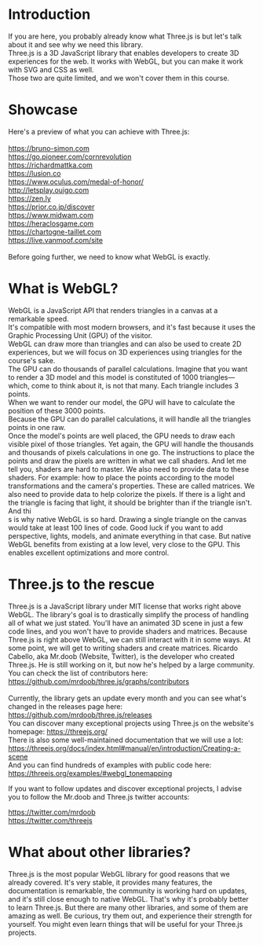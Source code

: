 # Introduction 
If you are here, you probably already know what Three.js is but let's talk about it and see why we need this library. <br />
Three.js is a 3D JavaScript library that enables developers to create 3D experiences for the web. It works with WebGL, but you can make it work with SVG  and CSS as well. <br />
Those two are quite limited, and we won't cover them in this course.

# Showcase 
Here's a preview of what you can achieve with Three.js: <br />
<br />
https://bruno-simon.com <br />
https://go.pioneer.com/cornrevolution <br />
https://richardmattka.com <br />
https://lusion.co <br />
https://www.oculus.com/medal-of-honor/ <br />
http://letsplay.ouigo.com <br />
https://zen.ly <br />
https://prior.co.jp/discover <br />
https://www.midwam.com <br />
https://heraclosgame.com <br />
https://chartogne-taillet.com <br />
https://live.vanmoof.com/site <br />
<br />
Before going further, we need to know what WebGL is exactly.

# What is WebGL? 
WebGL is a JavaScript API that renders triangles in a canvas at a remarkable speed. <br />
It's compatible with most modern browsers, and it's fast because it uses the Graphic Processing Unit (GPU) of the visitor. <br />
WebGL can draw more than triangles and can also be used to create 2D experiences, but we will focus on 3D experiences using triangles for the course's sake.<br />
The GPU can do thousands of parallel calculations. Imagine that you want to render a 3D model and this model is constituted of 1000 triangles—which, come to think about it, is not that many. Each triangle includes 3 points. <br />
When we want to render our model, the GPU will have to calculate the position of these 3000 points. <br /> Because the GPU can do parallel calculations, it will handle all the triangles points in one raw. <br />
Once the model's points are well placed, the GPU needs to draw each visible pixel of those triangles. Yet again, the GPU will handle the thousands and thousands of pixels calculations in one go.
The instructions to place the points and draw the pixels are written in what we call shaders. And let me tell you, shaders are hard to master. We also need to provide data to these shaders. For example: how to place the points according to the model transformations and the camera's properties. These are called matrices. We also need to provide data to help colorize the pixels. If there is a light and the triangle is facing that light, it should be brighter than if the triangle isn't.
And thi<br />s is why native WebGL is so hard. Drawing a single triangle on the canvas would take at least 100 lines of code. Good luck if you want to add perspective, lights, models, and animate everything in that case.
But native WebGL benefits from existing at a low level, very close to the GPU. This enables excellent optimizations and more control.

# Three.js to the rescue 
Three.js is a JavaScript library under MIT license that works right above WebGL. The library's goal is to drastically simplify the process of handling all of what we just stated. You'll have an animated 3D scene in just a few code lines, and you won't have to provide shaders and matrices.
Because Three.js is right above WebGL, we can still interact with it in some ways. At some point, we will get to writing shaders and create matrices.
Ricardo Cabello, aka Mr.doob (Website, Twitter), is the developer who created Three.js. He is still working on it, but now he's helped by a large community. You can check the list of contributors here: https://github.com/mrdoob/three.js/graphs/contributors
<br /> <br />
Currently, the library gets an update every month and you can see what's changed in the releases page here: https://github.com/mrdoob/three.js/releases
<br /> You can discover many exceptional projects using Three.js on the website's homepage: https://threejs.org/
<br /> There is also some well-maintained documentation that we will use a lot: https://threejs.org/docs/index.html#manual/en/introduction/Creating-a-scene
<br /> And you can find hundreds of examples with public code here: https://threejs.org/examples/#webgl_tonemapping

If you want to follow updates and discover exceptional projects, I advise you to follow the Mr.doob and Three.js twitter accounts:

https://twitter.com/mrdoob <br />
https://twitter.com/threejs

# What about other libraries? 
Three.js is the most popular WebGL library for good reasons that we already covered. It's very stable, it provides many features, the documentation is remarkable, the community is working hard on updates, and it's still close enough to native WebGL.
That's why it's probably better to learn Three.js.
But there are many other libraries, and some of them are amazing as well. Be curious, try them out, and experience their strength for yourself. You might even learn things that will be useful for your Three.js projects.
